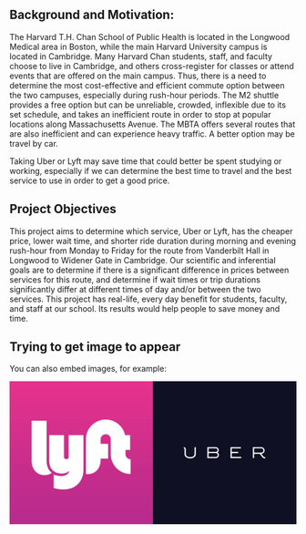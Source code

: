 ## Background and Motivation:

The Harvard T.H. Chan School of Public Health is located in the Longwood Medical area in Boston, while the main Harvard University campus is located in Cambridge. Many Harvard Chan students, staff, and faculty choose to live in Cambridge, and others cross-register for classes or attend events that are offered on the main campus. Thus, there is a need to determine the most cost-effective and efficient commute option between the two campuses, especially during rush-hour periods. The M2 shuttle provides a free option but can be unreliable, crowded, inflexible due to its set schedule, and takes an inefficient route in order to stop at popular locations along Massachusetts Avenue. The MBTA offers several routes that are also inefficient and can experience heavy traffic. A better option may be travel by car.

Taking Uber or Lyft may save time that could better be spent studying or working, especially if we can determine the best time to travel and the best service to use in order to get a good price. 

## Project Objectives

This project aims to determine which service, Uber or Lyft, has the cheaper price, lower wait time, and shorter ride duration during morning and evening rush-hour from Monday to Friday for the route from Vanderbilt Hall in Longwood to Widener Gate in Cambridge. Our scientific and inferential goals are to determine if there is a significant difference in prices between services for this route, and determine if wait times or trip durations significantly differ at different times of day and/or between the two services. This project has real-life, every day benefit for students, faculty, and staff at our school. Its results would help people to save money and time.

## Trying to get image to appear
You can also embed images, for example:

![](UberLyftLogos.png)
